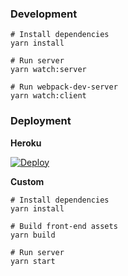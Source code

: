 

### Development

```
# Install dependencies
yarn install

# Run server
yarn watch:server

# Run webpack-dev-server
yarn watch:client
```


### Deployment

**Heroku**

[![Deploy](https://www.herokucdn.com/deploy/button.svg)](https://heroku.com/deploy?template=https://github.com/berameric/react-videocall)

**Custom**
```
# Install dependencies
yarn install

# Build front-end assets
yarn build

# Run server
yarn start
```
